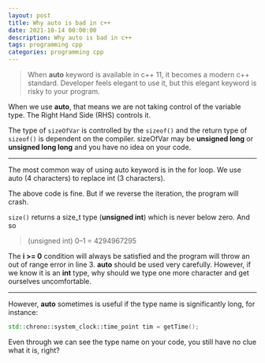 ```yaml
---
layout: post
title: Why auto is bad in c++
date: 2021-10-14 00:00:00
description: Why auto is bad in c++
tags: programming cpp
categories: programming cpp
---
```


> When **auto** keyword is available in c++ 11, it becomes a modern c++ standard. Developer feels elegant to use it, but this elegant keyword is risky to your program.

When we use **auto**, that means we are not taking control of the variable type. The Right Hand Side (RHS) controls it.

<script src="https://gist.github.com/kcwongjoe/9c84196870b61036168fa4ab115b422d.js"></script>

The type of `sizeOfVar` is controlled by the `sizeof()` and the return type of `sizeof()` is dependent on the compiler. sizeOfVar may be **unsigned long** or **unsigned long long** and you have no idea on your code.

<hr>

The most common way of using auto keyword is in the for loop. We use auto (4 characters) to replace int (3 characters).

<script src="https://gist.github.com/kcwongjoe/fe946450b387268cc39492ee3c709687.js"></script>

The above code is fine. But if we reverse the iteration, the program will crash.

<script src="https://gist.github.com/kcwongjoe/e8493fdefcad707a20d90f02063c3249.js"></script>

`size()` returns a size_t type (**unsigned int**) which is never below zero. And so

> (unsigned int) 0–1 = 4294967295

The **i >= 0** condition will always be satisfied and the program will throw an out of range error in line 3. **auto** should be used very carefully. However, if we know it is an **int** type, why should we type one more character and get ourselves uncomfortable.

<hr>

However, **auto** sometimes is useful if the type name is significantly long, for instance:

```cpp
std::chrono::system_clock::time_point tim = getTime();
```

Even through we can see the type name on your code, you still have no clue what it is, right?
